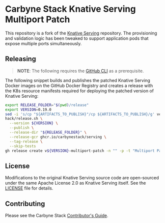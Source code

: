 # Carbyne Stack Knative Serving Multiport Patch

This repository is a fork of the [Knative Serving](https://github.com/knative/serving) 
repository. The provisioning and validation logic has been tweaked to support 
application pods that expose multiple ports simultaneously.

## Releasing

> **NOTE**: The following requires the [GitHub CLI](https://cli.github.com/) as
> a prerequisite.

The following snippet builds and publishes the patched Knative Serving Docker 
images on the GitHub Docker Registry and creates a release with the K8s resource 
manifests required for deploying the patched version of Knative Serving: 

~~~bash
export RELEASE_FOLDER="$(pwd)/release"
export VERSION=0.19.0
sed -i 's/cp "${ARTIFACTS_TO_PUBLISH}"/cp ${ARTIFACTS_TO_PUBLISH}/g' vendor/knative.dev/hack/release.sh
hack/release.sh \
  --version ${VERSION} \
  --publish \
  --release-dir "${RELEASE_FOLDER}" \
  --release-gcr ghcr.io/carbynestack/serving \
  --tag-release \
  --skip-tests
gh release create v${VERSION}-multiport-patch -n "" -p -t "Multiport Patch v${VERSION}" -R carbynestack/serving ${RELEASE_FOLDER}/*.yaml
~~~

## License

Modifications to the original Knative Serving source code are open-sourced under 
the same Apache License 2.0 as Knative Serving itself. See the [LICENSE](LICENSE) 
file for details.

## Contributing

Please see the Carbyne Stack
[Contributor's Guide](https://github.com/carbynestack/carbynestack/blob/master/CONTRIBUTING.md).